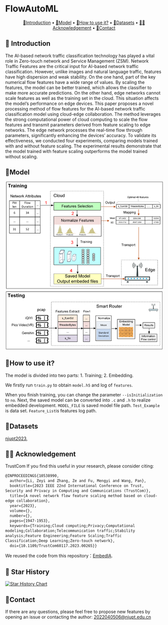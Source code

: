 # FlowAutoML
<p align="center">
  <a href="#-introduction">🎉Introduction</a> •
  <a href="#-model">🦜Model</a> •
  <a href="#-How to use it?">📍How to use it?</a> •
   <a href="#-datasets">🌟Datasets</a> •
  <a href="#-acknowledgement">👨‍🏫Acknowledgement</a> •  
  <a href="#-contact">🤗Contact</a>
</p>

## 🎉 Introduction
The AI-based network traffic classification technology has played a vital role in Zero-touch network and Service Management (ZSM). Network Traffic Features are the critical input for AI-based network traffic classification. However, unlike images and natural language traffic, features have high dispersion and weak stability. On the one hand, part of the key numerical flow features have a wide range of values. By scaling the features, the model can be better trained, which allows the classifier to make more accurate predictions. On the other hand, edge networks cannot scale features as well as the training set in the cloud. This situation affects the model’s performance on edge devices. This paper proposes a novel processing method of flow features for the AI-based network traffic classification model using cloud-edge collaboration. The method leverages the strong computational power of cloud computing to scale the flow features and transmit parameters derived from feature scaling to edge networks. The edge network processes the real-time flow through parameters, significantly enhancing the devices’ accuracy. To validate its effectiveness, we conducted four experiments, comparing models trained with and without feature scaling. The experimental results demonstrate that the model trained with feature scaling outperforms the model trained without scaling.

## 🦜Model
<div align="center">
  <img src="./images/algworkflow.png" width="800px" />
</div>

## 📍How to use it?

The model is divided into two parts: 1. Training; 2. Embedding.

We firstly run `train.py` to obtain `model.h5` and log of `features`. 

When you finish training, you can change the parameter `--isInitialization` to `no`. Next, the saved model can be converted into `.c` and `.h` to realize embedded development.
`MODEL_FILE` is saved model file path. `Test_Example` is data set. `Feature_List`is features log path.

## 🌟Datasets
[njupt2023](https://github.com/NJUPTSecurityAI/total-papers-summary/blob/main/njupt2023.csv),

## 👨‍🏫 Acknowledgement
TrustCom
If you find this useful in your research, please consider citing:
```
@INPROCEEDINGS{10538990,
  author={Li, Zeyi and Zhang, Ze and Fu, Mengyi and Wang, Pan},
  booktitle={2023 IEEE 22nd International Conference on Trust, Security and Privacy in Computing and Communications (TrustCom)}, 
  title={A novel network flow feature scaling method based on cloud-edge collaboration}, 
  year={2023},
  volume={},
  number={},
  pages={1947-1953},
  keywords={Training;Cloud computing;Privacy;Computational modeling;Collaboration;Telecommunication traffic;Stability analysis;Feature Engineering;Feature Scaling;Traffic Classification;Deep Learning;Zero-touch network},
  doi={10.1109/TrustCom60117.2023.00265}}
```
We reused the code from this repository：[EmbedIA](https://github.com/Embed-ML/EmbedIA).

## 🚀 Star History

[![Star History Chart](https://api.star-history.com/svg?repos=AIDC-AI/Parrot&type=Date)](https://star-history.com/#AIDC-AI/Parrot&Date)

## 🤗Contact
If there are any questions, please feel free to propose new features by opening an issue or contacting the author: 2022040506@njupt.edu.cn
